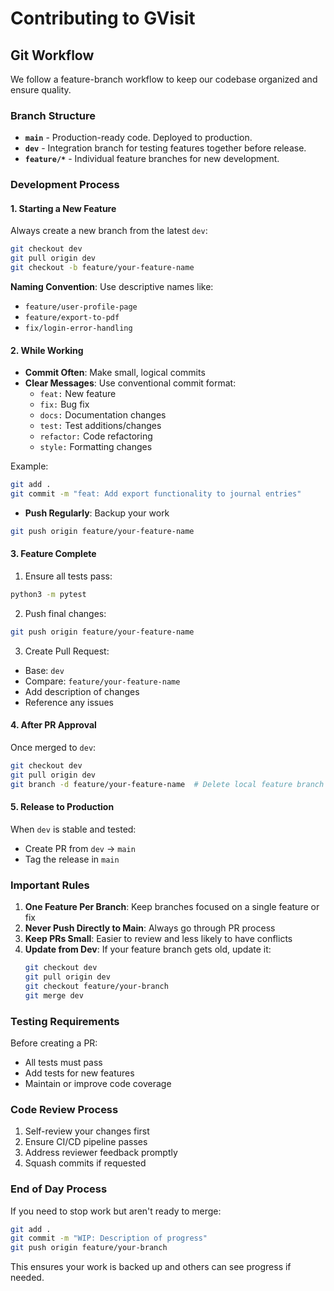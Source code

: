 # Contributing to GVisit

## Git Workflow

We follow a feature-branch workflow to keep our codebase organized and ensure quality.

### Branch Structure

- **`main`** - Production-ready code. Deployed to production.
- **`dev`** - Integration branch for testing features together before release.
- **`feature/*`** - Individual feature branches for new development.

### Development Process

#### 1. Starting a New Feature

Always create a new branch from the latest `dev`:

```bash
git checkout dev
git pull origin dev
git checkout -b feature/your-feature-name
```

**Naming Convention**: Use descriptive names like:
- `feature/user-profile-page`
- `feature/export-to-pdf`
- `fix/login-error-handling`

#### 2. While Working

- **Commit Often**: Make small, logical commits
- **Clear Messages**: Use conventional commit format:
  - `feat:` New feature
  - `fix:` Bug fix
  - `docs:` Documentation changes
  - `test:` Test additions/changes
  - `refactor:` Code refactoring
  - `style:` Formatting changes

Example:
```bash
git add .
git commit -m "feat: Add export functionality to journal entries"
```

- **Push Regularly**: Backup your work
```bash
git push origin feature/your-feature-name
```

#### 3. Feature Complete

1. Ensure all tests pass:
```bash
python3 -m pytest
```

2. Push final changes:
```bash
git push origin feature/your-feature-name
```

3. Create Pull Request:
- Base: `dev`
- Compare: `feature/your-feature-name`
- Add description of changes
- Reference any issues

#### 4. After PR Approval

Once merged to `dev`:

```bash
git checkout dev
git pull origin dev
git branch -d feature/your-feature-name  # Delete local feature branch
```

#### 5. Release to Production

When `dev` is stable and tested:
- Create PR from `dev` → `main`
- Tag the release in `main`

### Important Rules

1. **One Feature Per Branch**: Keep branches focused on a single feature or fix
2. **Never Push Directly to Main**: Always go through PR process
3. **Keep PRs Small**: Easier to review and less likely to have conflicts
4. **Update from Dev**: If your feature branch gets old, update it:
   ```bash
   git checkout dev
   git pull origin dev
   git checkout feature/your-branch
   git merge dev
   ```

### Testing Requirements

Before creating a PR:
- All tests must pass
- Add tests for new features
- Maintain or improve code coverage

### Code Review Process

1. Self-review your changes first
2. Ensure CI/CD pipeline passes
3. Address reviewer feedback promptly
4. Squash commits if requested

### End of Day Process

If you need to stop work but aren't ready to merge:

```bash
git add .
git commit -m "WIP: Description of progress"
git push origin feature/your-branch
```

This ensures your work is backed up and others can see progress if needed. 
